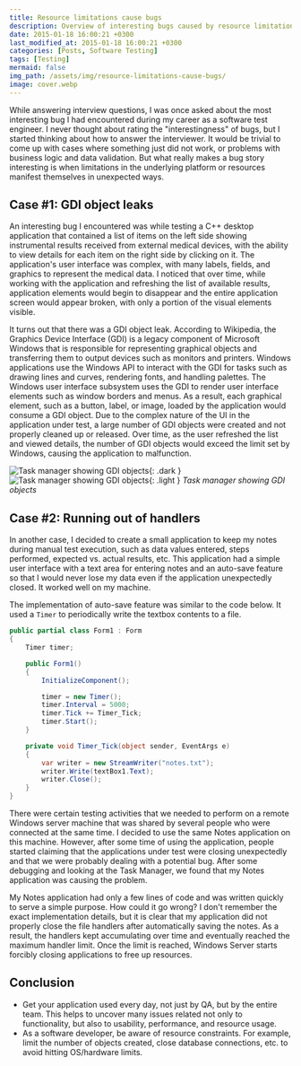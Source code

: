 ```yaml
---
title: Resource limitations cause bugs
description: Overview of interesting bugs caused by resource limitations.
date: 2015-01-18 16:00:21 +0300
last_modified_at: 2015-01-18 16:00:21 +0300
categories: [Posts, Software Testing]
tags: [Testing]
mermaid: false
img_path: /assets/img/resource-limitations-cause-bugs/
image: cover.webp
---
```


While answering interview questions, I was once asked about the most interesting bug I had encountered during my career as a software test engineer. I never thought about rating the "interestingness" of bugs, but I started thinking about how to answer the interviewer. It would be trivial to come up with cases where something just did not work, or problems with business logic and data validation. But what really makes a bug story interesting is when limitations in the underlying platform or resources manifest themselves in unexpected ways.

## Case #1: GDI object leaks
An interesting bug I encountered was while testing a C++ desktop application that contained a list of items on the left side showing instrumental results received from external medical devices, with the ability to view details for each item on the right side by clicking on it. The application's user interface was complex, with many labels, fields, and graphics to represent the medical data. I noticed that over time, while working with the application and refreshing the list of available results, application elements would begin to disappear and the entire application screen would appear broken, with only a portion of the visual elements visible.

It turns out that there was a GDI object leak. According to Wikipedia, the Graphics Device Interface (GDI) is a legacy component of Microsoft Windows that is responsible for representing graphical objects and transferring them to output devices such as monitors and printers. Windows applications use the Windows API to interact with the GDI for tasks such as drawing lines and curves, rendering fonts, and handling palettes. The Windows user interface subsystem uses the GDI to render user interface elements such as window borders and menus. As a result, each graphical element, such as a button, label, or image, loaded by the application would consume a GDI object. Due to the complex nature of the UI in the application under test, a large number of GDI objects were created and not properly cleaned up or released. Over time, as the user refreshed the list and viewed details, the number of GDI objects would exceed the limit set by Windows, causing the application to malfunction.

![Task manager showing GDI objects](taskmgr-dark.webp){: .dark }
![Task manager showing GDI objects](taskmgr-light.webp){: .light }
_Task manager showing GDI objects_

## Case #2: Running out of handlers
In another case, I decided to create a small application to keep my notes during manual test execution, such as data values entered, steps performed, expected vs. actual results, etc. This application had a simple user interface with a text area for entering notes and an auto-save feature so that I would never lose my data even if the application unexpectedly closed. It worked well on my machine.

The implementation of auto-save feature was similar to the code below. It used a `Timer` to periodically write the textbox contents to a file.

```csharp
public partial class Form1 : Form
{
    Timer timer;

    public Form1()
    {
        InitializeComponent();

        timer = new Timer();
        timer.Interval = 5000;
        timer.Tick += Timer_Tick;
        timer.Start();
    }

    private void Timer_Tick(object sender, EventArgs e)
    {
        var writer = new StreamWriter("notes.txt");
        writer.Write(textBox1.Text);
        writer.Close();
    }
}
```

There were certain testing activities that we needed to perform on a remote Windows server machine that was shared by several people who were connected at the same time. I decided to use the same Notes application on this machine. However, after some time of using the application, people started claiming that the applications under test were closing unexpectedly and that we were probably dealing with a potential bug. After some debugging and looking at the Task Manager, we found that my Notes application was causing the problem.

My Notes application had only a few lines of code and was written quickly to serve a simple purpose. How could it go wrong? I don't remember the exact implementation details, but it is clear that my application did not properly close the file handlers after automatically saving the notes. As a result, the handlers kept accumulating over time and eventually reached the maximum handler limit. Once the limit is reached, Windows Server starts forcibly closing applications to free up resources.

## Conclusion
- Get your application used every day, not just by QA, but by the entire team. This helps to uncover many issues related not only to functionality, but also to usability, performance, and resource usage.
- As a software developer, be aware of resource constraints. For example, limit the number of objects created, close database connections, etc. to avoid hitting OS/hardware limits.